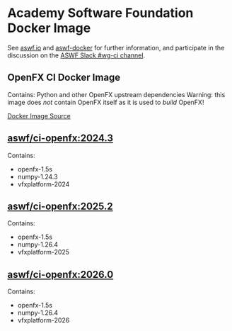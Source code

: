 <!--
Copyright (c) Contributors to the aswf-docker Project. All rights reserved.
SPDX-License-Identifier: Apache-2.0

Warning: this file is automatically generated from a template!
-->

# Academy Software Foundation Docker Image

See [aswf.io](https://aswf.io) and [aswf-docker](https://github.com/AcademySoftwareFoundation/aswf-docker)
for further information, and participate in the discussion on the
[ASWF Slack #wg-ci channel](https://academysoftwarefdn.slack.com/archives/C0169RX7MMK).

## OpenFX CI Docker Image

Contains: Python and other OpenFX upstream dependencies
Warning: this image does *not* contain OpenFX itself as it is used to *build* OpenFX!

[Docker Image Source](https://github.com/AcademySoftwareFoundation/aswf-docker/blob/main/ci-openfx/Dockerfile)

## [aswf/ci-openfx:2024.3](https://hub.docker.com/r/aswf/ci-openfx/tags?page=1&name=2024.3)

Contains:
* openfx-1.5s
* numpy-1.24.3
* vfxplatform-2024

## [aswf/ci-openfx:2025.2](https://hub.docker.com/r/aswf/ci-openfx/tags?page=1&name=2025.2)

Contains:
* openfx-1.5s
* numpy-1.26.4
* vfxplatform-2025

## [aswf/ci-openfx:2026.0](https://hub.docker.com/r/aswf/ci-openfx/tags?page=1&name=2026.0)

Contains:
* openfx-1.5s
* numpy-1.26.4
* vfxplatform-2026

